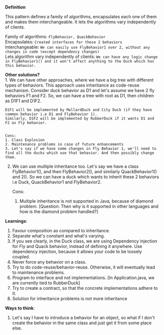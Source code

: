 **Definition**

This pattern defines a family of algorithms, encapsulates each one of them and makes them interchangeable. It lets the algorithms vary independently of clients.

Family of algorithms: `FlyBehavior, QuackBehavior` <br>
Encapsulates: `Created interfaces for these 2 behaviors` <br>
Interchangeable: `We can easily use FlyBehavior1 over 2, without any changes in code (except dependency changes)` <br>
Lets algorithm vary independently of clients: `We can have any logic change in FlyBehavior1() and it won't affect anything to the Duck which has this behavior.` <br>


**Other solutions?** <br>
1. 
    We can have other approaches, where we have a big tree with different types of behaviors. This approach uses inheritance as code-reuse mechanism.
    Consider duck behavior as D1 and let's assume we have 2 fly behaviors F1 and F2.
    So, we can have a tree with root as D1, then children as D1F1 and D1F2.

    D1F1 will be implemented by MallardDuck and City Duck (if they have common behavior i.e D1 and FlyBehavior 1).
    Similarly, D1F2 will be implemented by RubberDuck if it wants D1 and F2 as Fly behavior.
   

    Cons:
    1. Class Explosion
    2. Maintenance problems in case of future enhancements
    3. Let's say if we have some changes in Fly Behavior 1, we'll need to find all the ducks which use that behavior. And then possibly change them.

2. 
   We can use multiple inheritance too. Let's say we have a class FlyBehavior1(), and then FlyBehavior2(), and similarly QuackBehavior1() and 2().
   So we can have a duck which wants to inherit these 2 behaviors i.e Duck, QuackBehavior1 and FlyBehavior2.


    Cons:
    1. Multiple inheritance is not supported in Java, because of diamond problem. 
      [Question: Then why is it supported in other languages and how is the diamond problem handled?]



**Learnings**:

1. Favour composition as compared to inheritance.
2. Separate what's constant and what's varying.
3. If you see clearly, in the Duck class, we are using Dependency injection for Fly and Quack behavior, instead of defining it anywhere.
   Use dependency injection, because it allows your code to be loosely coupled.
4. Never force any behavior on a class.
5. Try to do code-reuse/behavior-reuse. Otherwise, it will eventually lead to maintenance problems.
6. Program to interface and not implementations. [In Application.java, we are currently tied to RubberDuck]
7. Try to create a contract, so that the concrete implementations adhere to it.
8. Solution for inheritance problems is not more inheritance



**Ways to think**:
1. Let's say I have to introduce a behavior for an object, so what if I don't create the behavior in the same class and just get it from some place else.



